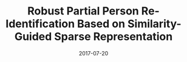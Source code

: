 ---
title: "Robust Partial Person Re-Identification Based on Similarity-Guided Sparse Representation"
date: 2017-07-20
publishDate: 2017-11-01
authors: ["Min Ren", "Lingxiao He", "Haiqing Li", "Yunfan Liu", "Zhenan Sun", "Tieniu Tan"]
# Publication type.
# Legend: 0 = Uncategorized; 1 = Conference paper; 2 = Journal article;
# 3 = Preprint / Working Paper; 4 = Report; 5 = Book; 6 = Book section;
# 7 = Thesis; 8 = Patent
publication_types: ["1"]   
abstract: ""
# Summary. An optional shortened abstract.
summary: "In this paper, we study the problem of partial person reidentification (re-id). This problem is more difficult than general person re-identification because the body in probe image is not full. We propose a novel method, similarity-guided sparse representation (SG-SR), as a robust solution to improve the discrimination of the sparse coding. There are three main components in our method. In order to include multi-scale information, a dictionary consisting of features extracted from multiscale patches is established in the first stage. A low rank constraint is then enforced on the dictionary based on the observation that its subspaces of each class should have low dimensions. After that, a classification model is built based on a novel similarity-guided sparse representation which can choose vectors that are more similar to the probe feature vector. The results show that our method outperforms existing partial person re-identification methods significantly and achieves state-of-theart accuracy."

tags: [""]
categories: []
featured: true

# Custom links (optional).
#   Uncomment and edit lines below to show custom links.
# links:
# - name: Follow
#   url: https://twitter.com
#   icon_pack: fab
#   icon: twitter

url_pdf:  paper_link
url_code: code_link
url_dataset:
url_poster:
url_project:
url_slides:
url_source:
url_video:

# Featured image
# To use, add an image named `featured.jpg/png` to your page's folder. 
# Focal points: Smart, Center, TopLeft, Top, TopRight, Left, Right, BottomLeft, Bottom, BottomRight.
image:
  caption: 
  focal_point: 
  preview_only: false


# Associated Projects (optional).
#   Associate this publication with one or more of your projects.
#   Simply enter your project's folder or file name without extension.
#   E.g. `internal-project` references `content/project/internal-project/index.md`.
#   Otherwise, set `projects: []`.
projects: ["Person Re-Identification"]

# Slides (optional).
#   Associate this publication with Markdown slides.
#   Simply enter your slide deck's filename without extension.
#   E.g. `slides: "example"` references `content/slides/example/index.md`.
#   Otherwise, set `slides: ""`.
slides: ""
---